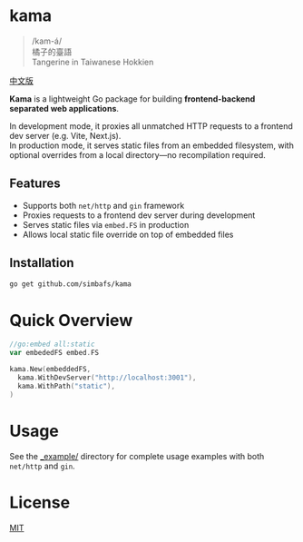 # kama

> /kam-á/  
> 橘子的臺語  
> Tangerine in Taiwanese Hokkien

[中文版](./README-zh.md)

**Kama** is a lightweight Go package for building **frontend-backend separated web applications**.

In development mode, it proxies all unmatched HTTP requests to a frontend dev server (e.g. Vite, Next.js).  
In production mode, it serves static files from an embedded filesystem, with optional overrides from a local directory—no recompilation required.

## Features

- Supports both `net/http` and `gin` framework
- Proxies requests to a frontend dev server during development
- Serves static files via `embed.FS` in production
- Allows local static file override on top of embedded files

## Installation

```bash
go get github.com/simbafs/kama
```

# Quick Overview

```go
//go:embed all:static
var embededFS embed.FS

kama.New(embeddedFS,
  kama.WithDevServer("http://localhost:3001"),
  kama.WithPath("static"),
)
```

# Usage

See the [\_example/](./_example/) directory for complete usage examples with both `net/http` and `gin`.

# License

[MIT](./LICENSE)
